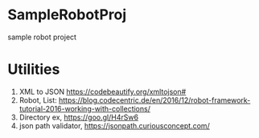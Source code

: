 # SampleRobotProj
sample robot project

# Utilities
1. XML to JSON https://codebeautify.org/xmltojson#
2. Robot, List: https://blog.codecentric.de/en/2016/12/robot-framework-tutorial-2016-working-with-collections/
3. Directory ex, https://goo.gl/H4rSw6
4. json path validator, https://jsonpath.curiousconcept.com/
